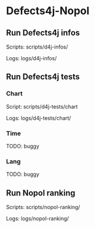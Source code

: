 # Defects4j-Nopol

## Run Defects4j infos

Scripts: scripts/d4j-infos/

Logs: logs/d4j-infos/

## Run Defects4j tests

### Chart

Script: scripts/d4j-tests/chart

Logs: logs/d4j-tests/chart/

### Time

TODO: buggy

### Lang

TODO: buggy

## Run Nopol ranking

Scripts: scripts/nopol-ranking/

Logs: logs/nopol-ranking/

